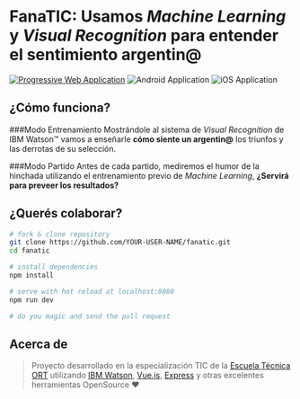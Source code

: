 # FanaTIC: Usamos _Machine Learning_ y _Visual Recognition_ para entender el sentimiento argentin@

[![Progressive Web Application](https://fanatic.proyectosort.edu.ar/static/img/badges/pwa.svg)](https://fanatic.proyectosort.edu.ar/)
![Android Application](https://fanatic.proyectosort.edu.ar/static/img/badges/google.svg)
![iOS Application](https://fanatic.proyectosort.edu.ar/static/img/badges/apple.svg)

## ¿Cómo funciona?

###Modo Entrenamiento
Mostrándole al sistema de *Visual Recognition* de IBM Watson&trade; vamos a enseñarle **cómo siente un argentin@** los triunfos y las derrotas de su selección.

###Modo Partido
Antes de cada partido, mediremos el humor de la hinchada utilizando el entrenamiento previo de *Machine Learning*, **¿Servirá para preveer los resultados?**

## ¿Querés colaborar?

``` bash
# fork & clone repository
git clone https://github.com/YOUR-USER-NAME/fanatic.git
cd fanatic

# install dependencies
npm install

# serve with hot reload at localhost:8080
npm run dev

# do you magic and send the pull request
```
## Acerca de

> Proyecto desarrollado en la especialización TIC de la [Escuela Técnica ORT](http://www.ort.edu.ar) utilizando [IBM Watson](https://www.ibm.com/watson/), [Vue.js](https://vuejs.org), [Express](http://expressjs.com) y otras excelentes herramientas OpenSource ♥ 
